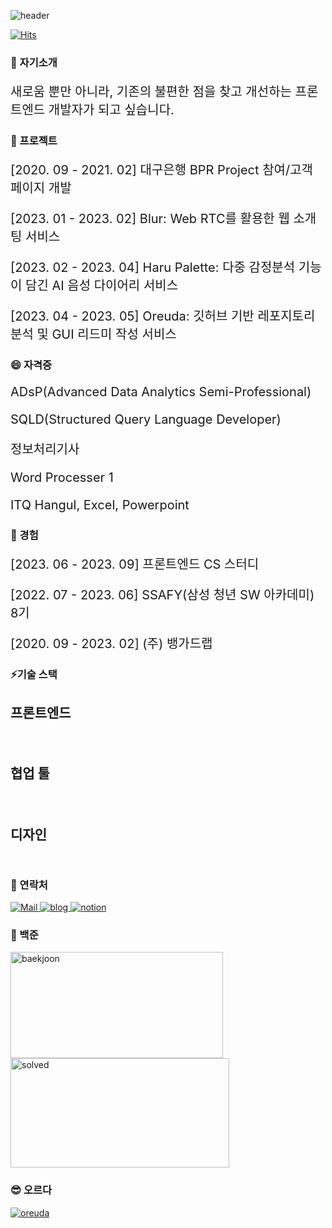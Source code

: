 ![header](https://capsule-render.vercel.app/api?type=waving&color=timeGradient&text=Welcome%20to%20Gyeom's%20GitHub%20👋&animation=twinkling&fontSize=35&fontAlignY=40&height=250)
<!--<div  style = "display: flex;  align-items: center; flex-direction: column;  justify-content: center;" align = "center";>-->
 <!-- ![header](https://capsule-render.vercel.app/api?type=Waving&color=auto&height=250&section=header&text=Chang%20Gyeom&fontSize=70) --> 


[![Hits](https://hits.seeyoufarm.com/api/count/incr/badge.svg?url=https%3A%2F%2Fgithub.com%2Fkyum8562&count_bg=%2379C83D&title_bg=%23555555&icon=&icon_color=%23E7E7E7&title=hits&edge_flat=false)](https://hits.seeyoufarm.com) 

 ### 🌱 자기소개 
 <p style ="font-size : 20px;">새로움 뿐만 아니라, 기존의 불편한 점을 찾고 개선하는 프론트엔드 개발자가 되고 싶습니다.</p>
 
 ### 🤔 프로젝트 
 <p style ="font-size : 20px;">[2020. 09 - 2021. 02] 대구은행 BPR Project 참여/고객 페이지 개발</p>
 <p style ="font-size : 20px;">[2023. 01 - 2023. 02] Blur: Web RTC를 활용한 웹 소개팅 서비스</p>
 <p style ="font-size : 20px;">[2023. 02 - 2023. 04] Haru Palette: 다중 감정분석 기능이 담긴 AI 음성 다이어리 서비스</p>
 <p style ="font-size : 20px;">[2023. 04 - 2023. 05] Oreuda: 깃허브 기반 레포지토리 분석 및 GUI 리드미 작성 서비스</p>
 
 ### 😄 자격증 
 <p style ="font-size : 20px;">ADsP(Advanced Data Analytics Semi-Professional)</p>
 <p style ="font-size : 20px;">SQLD(Structured Query Language Developer)</p>
 <p style ="font-size : 20px;">정보처리기사</p>
 <p style ="font-size : 20px;">Word Processer 1</p>
 <p style ="font-size : 20px;">ITQ Hangul, Excel, Powerpoint</p>
 
 ### 🎈 경험 
 <p style ="font-size : 20px;">[2023. 06 - 2023. 09] 프론트엔드 CS 스터디</p>
 <p style ="font-size : 20px;">[2022. 07 - 2023. 06] SSAFY(삼성 청년 SW 아카데미) 8기</p>
 <p style ="font-size : 20px;">[2020. 09 - 2023. 02] (주) 뱅가드랩</p>
 
 ### ⚡기술 스택
 <div>
  <div >
   <h3 key=0 style ="font-size : 1.5em; font-weight:700;">프론트엔드</h3>
   <img 
       key=541003.2943148586
       style = "margin: 5px 5px;"
       src=https://img.shields.io/badge/javascript-f1e05a?style=flat&logo=javascript&logoColor=white
       alt=""/>
   <img
       key=351502.39424270054
       style = "margin: 5px 5px;"
       src=https://img.shields.io/badge/typescript-31859c?style=flat&logo=typescript&logoColor=white
       alt=""/> 
   <img
       key=119772.64841769704
       style = "margin: 5px 5px;"
       src=https://img.shields.io/badge/html5-e44b23?style=flat&logo=html5&logoColor=white
       alt=""/>
   <img
       key=207231.84445783144
       style = "margin: 5px 5px;"
       src=https://img.shields.io/badge/css-563d7c?style=flat&logo=css&logoColor=white
       alt=""/>
   <img
       key=571079.0079097323
       style = "margin: 5px 5px;"
       src=https://img.shields.io/badge/react-61DAFB?style=flat&logo=react&logoColor=white
       alt=""/>
   <img
       key=287908.01962192246
       style = "margin: 5px 5px;"
       src=https://img.shields.io/badge/next.js-000000?style=flat&logo=next.js&logoColor=white
       alt=""/>
  </div>
  
  <h3 key=1 style ="font-size : 1.5em; font-weight:700;">협업 툴</h3>
  <div>
   <img
       key=147279.1144238039
       style = "margin: 5px 5px;"
       src=https://img.shields.io/badge/git-F05032?style=flat&logo=git&logoColor=white
       alt=""/>
   <img
       key=729933.2280364978
       style = "margin: 5px 5px;"
       src=https://img.shields.io/badge/jirasoftware-0052CC?style=flat&logo=jirasoftware&logoColor=white
       alt=""/>
  </div>
  
  <h3 key=2 style ="font-size : 1.5em; font-weight:700;">디자인</h3>
  <div>
   <img
       key=642641.0488138583
       style = "margin: 5px 5px;"
       src=https://img.shields.io/badge/figma-F24E1E?style=flat&logo=figma&logoColor=white
       alt=""/>
  </div>
 </div>
 
 ### 💙 연락처
 <div className=Preview_contactBadgeDiv__3demU>
  <a href=mailto:kyum8562@naver.com target="_blank">
   <img
     src="https://img.shields.io/badge/Mail-6667AB?style=flat&logo=Gmail&logoColor=white"
     alt="Mail"
   />
  </a>
  <a href=https://girinkim.tistory.com/ target="_blank">
   <img src=https://img.shields.io/badge/TechBlog-7FD2F5?style=flat&logo=Hoppscotch&logoColor=white&link=https://girinkim.tistory.com// alt="blog" />
  </a>
  <a href=https://giraffekim.notion.site/169861ded4d14d26b93f59792c80a7a9?pvs=4 target="_blank">
   <img src=https://img.shields.io/badge/Notion-000000?style=flat&logo=Notion&logoColor=white&link=https://giraffekim.notion.site/169861ded4d14d26b93f59792c80a7a9?pvs=4/ alt="notion" />
  </a>
 </div>

 ### 🚩 백준
  <div key="1">
    <a href="http://solved.ac/kyum8562"><img src=http://mazassumnida.wtf/api/v2/generate_badge?boj=kyum8562 width="340" height="170" alt="baekjoon" /></a>
    <a href="http://solved.ac/kyum8562"><img src=http://mazandi.herokuapp.com/api?handle=kyum8562&theme=warm width="350" height="175" alt="solved" /></a>
  </div>

 ### 😎 오르다
 <div>
  <a href = "https://oreuda.kr/">
    <img src=https://oreuda.kr/api/v1/plant/card?nickname=kyum8562 alt="oreuda" />
  </a>
 </div>
<!-- </div>-->

